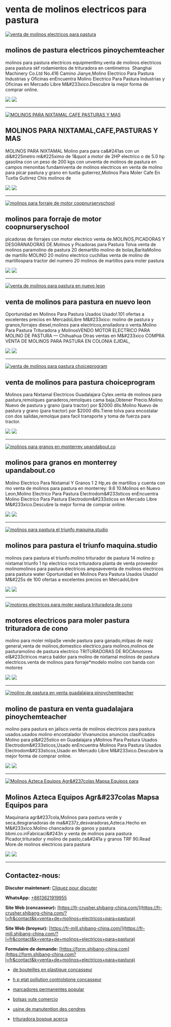 # venta de molinos electricos para pastura

<a href="https://swt.shibang-china.com/?l=fr&img&k=venta+de+molinos+electricos+para+pastura" target="_blank">![venta de molinos electricos para pastura](http://static.shibang-china.com/all-800x300/632.jpg)</a>

## molinos de pastura electricos pinoychemteacher
molinos para pastura electricos equipmentlmy.venta de molinos electricos para pastura skf rodamientos de trituradora en centimetros ﻿ Shanghai Machinery Co.Ltd No.416 Camino Jianye,Molino Electrico Para Pastura Industrias y Oficinas enEncuentra Molino Electrico Para Pastura Industrias y Oficinas en Mercado Libre M&#233xico.Descubre la mejor forma de comprar online.


<a href="https://whatsapp.shibangsoft.com/WhatsApp.php" target="_blank" title="WhatsApp">![](http://static.shibang-china.com/icon/whatsapp.png)</a> <a href="https://swt.shibang-china.com/?l=fr&icon&k=venta+de+molinos+electricos+para+pastura" target="_blank">![](http://static.shibang-china.com/icon/chat-fr.png)</a>

---

<a href="https://swt.shibang-china.com/?l=fr&img&k=venta+de+molinos+electricos+para+pastura" target="_blank">![MOLINOS PARA NIXTAMAL,CAFE,PASTURAS Y MAS](http://static.shibang-china.com/all-800x300/710.jpg)</a>

## MOLINOS PARA NIXTAMAL,CAFE,PASTURAS Y MAS
MOLINOS PARA NIXTAMAL Molino para para ca&#241as con un di&#225metro m&#225ximo de 1&quot a motor de 2HP electrico o de 5.0 hp gasolina con un peso de 200 kgs con unventa de molinos de pastura en campos menonitas fundamiventa de molinos electricos en venta de molino para picar pastura y grano en tuxtla gutierrez,Molinos Para Moler Cafe En Tuxtla Gutirrez Chis molinos de


<a href="https://whatsapp.shibangsoft.com/WhatsApp.php" target="_blank" title="WhatsApp">![](http://static.shibang-china.com/icon/whatsapp.png)</a> <a href="https://swt.shibang-china.com/?l=fr&icon&k=venta+de+molinos+electricos+para+pastura" target="_blank">![](http://static.shibang-china.com/icon/chat-fr.png)</a>

---

<a href="https://swt.shibang-china.com/?l=fr&img&k=venta+de+molinos+electricos+para+pastura" target="_blank">![molinos para forraje de motor coopnurseryschool](http://static.shibang-china.com/all-800x300/1103.jpg)</a>

## molinos para forraje de motor coopnurseryschool
picadoras de forrajes con motor electrico venta de.MOLINOS,PICADORAS Y DESGRANADORAS DE.Molinos y Picadoras para Pastura Tolva venta de molinos paramolino de pastura 20 demartillo molino de bolas,BaritaMolino de martillo MOLINO 20 molino electrico cuchillas venta de molino de martillospara tractor del numero 20 molinos de martillos para moler pastura


<a href="https://whatsapp.shibangsoft.com/WhatsApp.php" target="_blank" title="WhatsApp">![](http://static.shibang-china.com/icon/whatsapp.png)</a> <a href="https://swt.shibang-china.com/?l=fr&icon&k=venta+de+molinos+electricos+para+pastura" target="_blank">![](http://static.shibang-china.com/icon/chat-fr.png)</a>

---

<a href="https://swt.shibang-china.com/?l=fr&img&k=venta+de+molinos+electricos+para+pastura" target="_blank">![venta de molinos para pastura en nuevo leon](http://static.shibang-china.com/all-800x300/869.jpg)</a>

## venta de molinos para pastura en nuevo leon
Oportunidad en Molinos Para Pastura Usados Usado!.101 ofertas a excelentes precios en MercadoLibre M&#233xico: molino de pastura y granos,forrajes diesel,molinos para electricos,ensiladora o venta.Molino Para Pastura Trituradora y MolinosVENDO MOTOR ELECTRICO PARA MOLINO DE PASTURA — Chihuahua Otras ventas en M&#233xico COMPRA VENTA DE MOLINOS PARA PASTURA EN COLONIA EJIDAL,


<a href="https://whatsapp.shibangsoft.com/WhatsApp.php" target="_blank" title="WhatsApp">![](http://static.shibang-china.com/icon/whatsapp.png)</a> <a href="https://swt.shibang-china.com/?l=fr&icon&k=venta+de+molinos+electricos+para+pastura" target="_blank">![](http://static.shibang-china.com/icon/chat-fr.png)</a>

---

<a href="https://swt.shibang-china.com/?l=fr&img&k=venta+de+molinos+electricos+para+pastura" target="_blank">![venta de molinos para pastura choiceprogram](http://static.shibang-china.com/all-800x300/409.jpg)</a>

## venta de molinos para pastura choiceprogram
Molinos para Nixtamal Electricos Guadalajara Cylex.venta de molinos para pastura,remolques ganaderos,remolques cama baja,Obtener Precio.Molino Nuevo de pastura y grano (para tractor) por $2000 dlls.Molino Nuevo de pastura y grano (para tractor) por $2000 dlls.Tiene tolva para encostalar con dos salidas,remolque para facil transporte y toma de fuerza para tractor.


<a href="https://whatsapp.shibangsoft.com/WhatsApp.php" target="_blank" title="WhatsApp">![](http://static.shibang-china.com/icon/whatsapp.png)</a> <a href="https://swt.shibang-china.com/?l=fr&icon&k=venta+de+molinos+electricos+para+pastura" target="_blank">![](http://static.shibang-china.com/icon/chat-fr.png)</a>

---

<a href="https://swt.shibang-china.com/?l=fr&img&k=venta+de+molinos+electricos+para+pastura" target="_blank">![molinos para granos en monterrey upandabout.co](http://static.shibang-china.com/all-800x300/197.jpg)</a>

## molinos para granos en monterrey upandabout.co
Molino Electrico Para Nixtamal Y Granos 1 2 Hp,es de martillos y cuenta con mo venta de molinos para pastura en monterrey: 9.6 10.Molinos en Nuevo Leon,Molino Electrico Para Pastura Electrodom&#233sticos enEncuentra Molino Electrico Para Pastura Electrodom&#233sticos en Mercado Libre M&#233xico.Descubre la mejor forma de comprar online.


<a href="https://whatsapp.shibangsoft.com/WhatsApp.php" target="_blank" title="WhatsApp">![](http://static.shibang-china.com/icon/whatsapp.png)</a> <a href="https://swt.shibang-china.com/?l=fr&icon&k=venta+de+molinos+electricos+para+pastura" target="_blank">![](http://static.shibang-china.com/icon/chat-fr.png)</a>

---

<a href="https://swt.shibang-china.com/?l=fr&img&k=venta+de+molinos+electricos+para+pastura" target="_blank">![molinos para pastura el triunfo maquina.studio](http://static.shibang-china.com/all-800x300/867.jpg)</a>

## molinos para pastura el triunfo maquina.studio
molinos para pastura el triunfo.molino triturador de pastura 14 molino p nixtamal triunfo 1 hp electrico roca trituradora planta de venta proveedor molinomolinos para pastura electricos ampsaveventa de molinos electricos para pastura water Oportunidad en Molinos Para Pastura Usados Usado! M&#225s de 100 ofertas a excelentes precios en MercadoLibre


<a href="https://whatsapp.shibangsoft.com/WhatsApp.php" target="_blank" title="WhatsApp">![](http://static.shibang-china.com/icon/whatsapp.png)</a> <a href="https://swt.shibang-china.com/?l=fr&icon&k=venta+de+molinos+electricos+para+pastura" target="_blank">![](http://static.shibang-china.com/icon/chat-fr.png)</a>

---

<a href="https://swt.shibang-china.com/?l=fr&img&k=venta+de+molinos+electricos+para+pastura" target="_blank">![motores electricos para moler pastura trituradora de cono](http://static.shibang-china.com/all-800x300/128.jpg)</a>

## motores electricos para moler pastura trituradora de cono
molino para moler milpaSe vende pastura para ganado,milpas de maiz general,venta de molinos,domestico electrico,para molinos,molinos de pasturamolino de pastura electrico TRITURADORAS DE ROCAmotores el&#233ctricos marca baldor para molino de nixtamal molinos de pastura electricos.venta de molinos para forraje*modelo molino con banda con motores


<a href="https://whatsapp.shibangsoft.com/WhatsApp.php" target="_blank" title="WhatsApp">![](http://static.shibang-china.com/icon/whatsapp.png)</a> <a href="https://swt.shibang-china.com/?l=fr&icon&k=venta+de+molinos+electricos+para+pastura" target="_blank">![](http://static.shibang-china.com/icon/chat-fr.png)</a>

---

<a href="https://swt.shibang-china.com/?l=fr&img&k=venta+de+molinos+electricos+para+pastura" target="_blank">![molino de pastura en venta guadalajara pinoychemteacher](http://static.shibang-china.com/all-800x300/461.jpg)</a>

## molino de pastura en venta guadalajara pinoychemteacher
molino para pastura en jalisco.venta de molinos electricos para pastura usados.usados molino encostalador Vivanuncios anuncios clasificados Molino para pl&#225stico en Guadalajara yMolinos Para Pastura Usados Electrodom&#233sticos,Usado enEncuentra Molinos Para Pastura Usados Electrodom&#233sticos,Usado en Mercado Libre M&#233xico.Descubre la mejor forma de comprar online.


<a href="https://whatsapp.shibangsoft.com/WhatsApp.php" target="_blank" title="WhatsApp">![](http://static.shibang-china.com/icon/whatsapp.png)</a> <a href="https://swt.shibang-china.com/?l=fr&icon&k=venta+de+molinos+electricos+para+pastura" target="_blank">![](http://static.shibang-china.com/icon/chat-fr.png)</a>

---

<a href="https://swt.shibang-china.com/?l=fr&img&k=venta+de+molinos+electricos+para+pastura" target="_blank">![Molinos Azteca Equipos Agr&#237colas Mapsa Equipos para](http://static.shibang-china.com/all-800x300/1053.jpg)</a>

## Molinos Azteca Equipos Agr&#237colas Mapsa Equipos para
Maquinaria agr&#237cola,Molinos para pastura verde y seca,desgranadoras de ma&#237z,desvaradoras,Azteca.Hecho en M&#233xico.Molino chancadora de ganos y pastura bbmi.co.inFabricaci&#243n y venta de molinos para pastura Picador,triturador y molino de pasto,ca&#241a y granos TRF 90.Read More.de molinos electricos para pastura


<a href="https://whatsapp.shibangsoft.com/WhatsApp.php" target="_blank" title="WhatsApp">![](http://static.shibang-china.com/icon/whatsapp.png)</a> <a href="https://swt.shibang-china.com/?l=fr&icon&k=venta+de+molinos+electricos+para+pastura" target="_blank">![](http://static.shibang-china.com/icon/chat-fr.png)</a>

---
## Contactez-nous:

**Discuter maintenant:** [Cliquez pour discuter](https://swt.shibang-china.com?l=fr&contact&k=venta+de+molinos+electricos+para+pastura)

**WhatsApp:**  [+8613621919955](https://whatsapp.shibangsoft.com/WhatsApp.php)

**Site Web (concasseur):** [https://fr-crusher.shibang-china.com/](https://fr-crusher.shibang-china.com/?l=fr&contact&k=venta+de+molinos+electricos+para+pastura)

**Site Web (broyeur):** [https://fr-mill.shibang-china.com/](https://fr-mill.shibang-china.com/?l=fr&contact&k=venta+de+molinos+electricos+para+pastura)

**Formulaire de demande:** [https://form.shibang-china.com](https://form.shibang-china.com?l=fr&contact&k=venta+de+molinos+electricos+para+pastura)

* [de bouteilles en plastique concasseur](../65/de%20bouteilles%20en%20plastique%20concasseur.md)

* [h p etat pollution controlstone concasseur](../65/h%20p%20etat%20pollution%20controlstone%20concasseur.md)

* [marcadores permanentes popular](../63/marcadores%20permanentes%20popular.md)

* [bolsas yute comercio](../62/bolsas%20yute%20comercio.md)

* [usine de manutention des cendres](../65/usine%20de%20manutention%20des%20cendres.md)

* [trituradora bosque acerca](../64/trituradora%20bosque%20acerca.md)